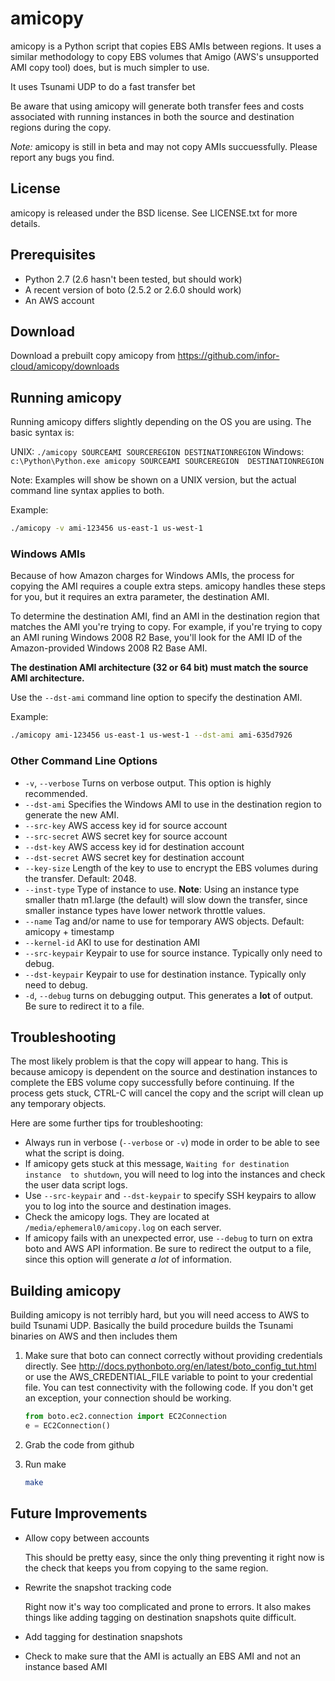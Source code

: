amicopy
=======
amicopy is a Python script that copies EBS AMIs between regions. It uses a
similar methodology to copy EBS volumes that Amigo (AWS's unsupported AMI
copy tool) does, but is much simpler to use.

It uses Tsunami UDP to do a fast transfer bet

Be aware that using amicopy will generate both transfer fees and costs
associated with running instances in both the source and destination regions
during the copy.

*Note:* amicopy is still in beta and may not copy AMIs succuessfully. Please
report any bugs you find.

License
-------
amicopy is released under the BSD license. See LICENSE.txt for more details.

Prerequisites
-------------
* Python 2.7 (2.6 hasn't been tested, but should work)
* A recent version of boto (2.5.2 or 2.6.0 should work)
* An AWS account

Download
--------
Download a prebuilt copy amicopy from 
https://github.com/infor-cloud/amicopy/downloads

Running amicopy
---------------
Running amicopy differs slightly depending on the OS you are using. The basic
syntax is:

UNIX: ```./amicopy SOURCEAMI SOURCEREGION DESTINATIONREGION```
Windows: ```c:\Python\Python.exe amicopy SOURCEAMI SOURCEREGION 
DESTINATIONREGION```

Note: Examples will show be shown on a UNIX version, but the actual command
line syntax applies to both.

Example:
```bash
./amicopy -v ami-123456 us-east-1 us-west-1
```

### Windows AMIs
Because of how Amazon charges for Windows AMIs, the process for copying the
AMI requires a couple extra steps. amicopy handles these steps for you, but
it requires an extra parameter, the destination AMI.

To determine the destination AMI, find an AMI in the destination region that
matches the AMI you're trying to copy. For example, if you're trying to copy
an AMI runing Windows 2008 R2 Base, you'll look for the AMI ID of the 
Amazon-provided Windows 2008 R2 Base AMI.

**The destination AMI architecture (32 or 64 bit) must match the source AMI
  architecture.**

Use the ```--dst-ami``` command line option to specify the destination AMI.

Example:
```bash
./amicopy ami-123456 us-east-1 us-west-1 --dst-ami ami-635d7926 
```

### Other Command Line Options
* ```-v```, ```--verbose``` Turns on verbose output. This option is highly 
  recommended.
* ```--dst-ami``` Specifies the Windows AMI to use in the destination region
  to generate the new AMI.
* ```--src-key``` AWS access key id for source account
* ```--src-secret``` AWS secret key for source account
* ```--dst-key``` AWS access key id for destination account
* ```--dst-secret``` AWS secret key for destination account
* ```--key-size``` Length of the key to use to encrypt the EBS volumes during
  the transfer. Default: 2048.
* ```--inst-type``` Type of instance to use. **Note**: Using an instance type
   smaller thatn m1.large (the default) will slow down the
   transfer, since smaller instance types have lower network throttle values.
* ```--name``` Tag and/or name to use for temporary AWS objects. Default: 
  amicopy + timestamp
* ```--kernel-id``` AKI to use for destination AMI
* ```--src-keypair``` Keypair to use for source instance. Typically only need 
  to debug.
* ```--dst-keypair``` Keypair to use for destination instance. Typically only
  need to debug.
* ```-d```, ```--debug``` turns on debugging output. This generates a **lot** 
  of output.
  Be sure to redirect it to a file.

Troubleshooting
---------------
The most likely problem is that the copy will appear to hang. This is because
amicopy is dependent on the source and destination instances to complete
the EBS volume copy successfully before continuing. If the process gets stuck,
CTRL-C will cancel the copy and the script will clean up any temporary objects.

Here are some further tips for troubleshooting:
* Always run in verbose (```--verbose``` or ```-v```) mode in order to be
  able to see what the script is doing.
* If amicopy gets stuck at this message, ```Waiting for destination instance 
  to shutdown```, you will need to log into the instances and check the user
  data script logs.
* Use ```--src-keypair``` and  ```--dst-keypair``` to specify SSH keypairs
  to allow you to log into the source and destination images.
* Check the amicopy logs. They are located at
  ```/media/ephemeral0/amicopy.log``` on each server.
* If amicopy fails with an unexpected error, use ```--debug``` to turn on extra
  boto and AWS API information. Be sure to redirect the output to a file,
  since this option will generate *a lot* of information.

Building amicopy
----------------
Building amicopy is not terribly hard, but you will need access to AWS to build
Tsunami UDP. Basically the build procedure builds the Tsunami binaries on AWS
and then includes them

1. Make sure that boto can connect correctly without providing credentials
   directly. See http://docs.pythonboto.org/en/latest/boto_config_tut.html or
   use the AWS_CREDENTIAL_FILE variable to point to your credential file.
   You can test connectivity with the following code. If you don't get an
   exception, your connection should be working.

   ```python
   from boto.ec2.connection import EC2Connection
   e = EC2Connection()
   
   ```
2. Grab the code from github
3. Run make

   ```bash
   make
   ```

Future Improvements
-------------------
* Allow copy between accounts

  This should be pretty easy, since the only thing preventing it right now is
  the check that keeps you from copying to the same region.

* Rewrite the snapshot tracking code

  Right now it's way too complicated and prone to errors. It also makes things
  like adding tagging on destination snapshots quite difficult.

* Add tagging for destination snapshots
* Check to make sure that the AMI is actually an EBS AMI and not an instance
  based AMI

